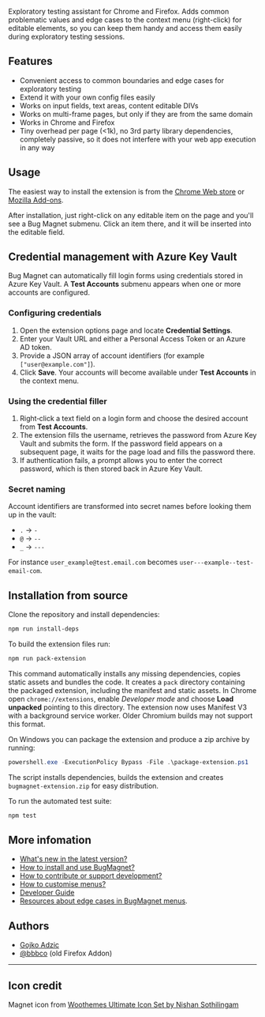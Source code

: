 
Exploratory testing assistant for Chrome and Firefox. Adds common problematic values and edge cases to the context menu (right-click) for editable elements, so you can keep them handy and access them easily during exploratory testing sessions.  

## Features

* Convenient access to common boundaries and edge cases for exploratory testing
* Extend it with your own config files easily
* Works on input fields, text areas, content editable DIVs
* Works on multi-frame pages, but only if they are from the same domain
* Works in Chrome and Firefox
* Tiny overhead per page (<1k), no 3rd party library dependencies, completely passive, so it does not interfere with your web app execution in any way

## Usage

The easiest way to install the extension is from the [Chrome Web store](https://chrome.google.com/webstore/detail/efhedldbjahpgjcneebmbolkalbhckfi) or [Mozilla Add-ons](https://addons.mozilla.org/en-US/firefox/addon/bug-magnet/).

After installation, just right-click on any editable item on the page and you'll see a Bug Magnet submenu. Click an item there, and it will be inserted into the editable field.

## Credential management with Azure Key Vault

Bug Magnet can automatically fill login forms using credentials stored in Azure Key Vault. A **Test Accounts** submenu appears when one or more accounts are configured.

### Configuring credentials

1. Open the extension options page and locate **Credential Settings**.
2. Enter your Vault URL and either a Personal Access Token or an Azure AD token.
3. Provide a JSON array of account identifiers (for example `["user@example.com"]`).
4. Click **Save**. Your accounts will become available under **Test Accounts** in the context menu.

### Using the credential filler

1. Right‑click a text field on a login form and choose the desired account from **Test Accounts**.
2. The extension fills the username, retrieves the password from Azure Key Vault and submits the form. If the password field appears on a subsequent page, it waits for the page load and fills the password there.
3. If authentication fails, a prompt allows you to enter the correct password, which is then stored back in Azure Key Vault.

### Secret naming

Account identifiers are transformed into secret names before looking them up in the vault:

* `.` → `-`
* `@` → `--`
* `_` → `---`

For instance `user_example@test.email.com` becomes `user---example--test-email-com`.

## Installation from source

Clone the repository and install dependencies:

```bash
npm run install-deps
```

To build the extension files run:

```bash
npm run pack-extension
```

This command automatically installs any missing dependencies, copies static assets and bundles the code. It creates a `pack` directory containing the packaged extension, including the manifest and static assets. In Chrome open `chrome://extensions`, enable *Developer mode* and choose **Load unpacked** pointing to this directory.
The extension now uses Manifest V3 with a background service worker. Older Chromium builds may not support this format.

On Windows you can package the extension and produce a zip archive by running:

```powershell
powershell.exe -ExecutionPolicy Bypass -File .\package-extension.ps1
```

The script installs dependencies, builds the extension and creates `bugmagnet-extension.zip` for easy distribution.

To run the automated test suite:

```bash
npm test
```

## More infomation 

* [What's new in the latest version?](https://bugmagnet.org/v3.html)
* [How to install and use BugMagnet?](https://bugmagnet.org/using.html)
* [How to contribute or support development?](https://bugmagnet.org/contributing.html)
* [How to customise menus?](https://bugmagnet.org/customising.html)
* [Developer Guide](CONTRIBUTING.md)
* [Resources about edge cases in BugMagnet menus](https://bugmagnet.org/resources.html).

## Authors 

* [Gojko Adzic](https://gojko.net) 
* [@bbbco](http://twitter.com/bbbco) (old Firefox Addon)

----

## Icon credit

Magnet icon from [Woothemes Ultimate Icon Set by Nishan Sothilingam](http://iconfindr.com/1vSsaKB)
